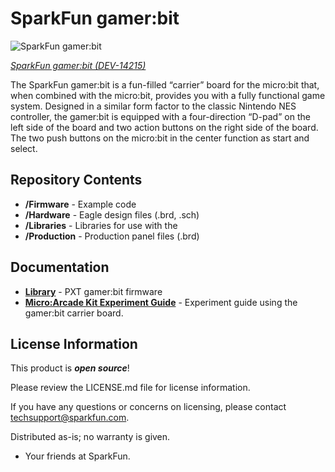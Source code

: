 SparkFun gamer:bit
========================================

![SparkFun gamer:bit](https://cdn.sparkfun.com//assets/parts/1/2/1/5/9/14214-06.jpg)

[*SparkFun gamer:bit (DEV-14215)*](https://www.sparkfun.com/products/14215)

The SparkFun gamer:bit is a fun-filled “carrier” board for the micro:bit that, when combined with the micro:bit, provides you with a fully functional game system. Designed in a similar form factor to the classic Nintendo NES controller, the gamer:bit is equipped with a four-direction “D-pad” on the left side of the board and two action buttons on the right side of the board. The two push buttons on the micro:bit in the center function as start and select.

Repository Contents
-------------------

* **/Firmware** - Example code 
* **/Hardware** - Eagle design files (.brd, .sch)
* **/Libraries** - Libraries for use with the <PRODUCT NAME>
* **/Production** - Production panel files (.brd)

Documentation
--------------
* **[Library](https://github.com/sparkfun/pxt-gamer-bit)** - PXT gamer:bit firmware
* **[Micro:Arcade Kit Experiment Guide](https://learn.sparkfun.com/tutorials/microarcade-kit-experiment-guide/)** -  Experiment guide using the gamer:bit carrier board.

License Information
-------------------

This product is _**open source**_! 

Please review the LICENSE.md file for license information. 

If you have any questions or concerns on licensing, please contact techsupport@sparkfun.com.

Distributed as-is; no warranty is given.

- Your friends at SparkFun.

